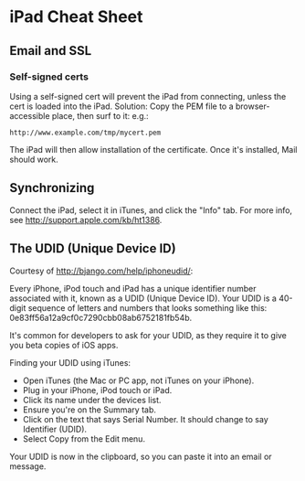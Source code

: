 # iPad Cheat Sheet

## Email and SSL

### Self-signed certs

Using a self-signed cert will prevent the iPad from connecting, unless
the cert is loaded into the iPad. Solution: Copy the PEM file to a
browser-accessible place, then surf to it: e.g.:

    http://www.example.com/tmp/mycert.pem

The iPad will then allow installation of the certificate. Once it's installed,
Mail should work.

## Synchronizing

Connect the iPad, select it in iTunes, and click the "Info" tab. For more
info, see <http://support.apple.com/kb/ht1386>.

## The UDID (Unique Device ID)

Courtesy of <http://bjango.com/help/iphoneudid/>:

Every iPhone, iPod touch and iPad has a unique identifier number
associated with it, known as a UDID (Unique Device ID). Your UDID
is a 40-digit sequence of letters and numbers that looks something like this:
0e83ff56a12a9cf0c7290cbb08ab6752181fb54b.

It's common for developers to ask for your UDID, as they require it to
give you beta copies of iOS apps.

Finding your UDID using iTunes:

* Open iTunes (the Mac or PC app, not iTunes on your iPhone).
* Plug in your iPhone, iPod touch or iPad.
* Click its name under the devices list.
* Ensure you're on the Summary tab.
* Click on the text that says Serial Number. It should change to say
  Identifier (UDID).
* Select Copy from the Edit menu.

Your UDID is now in the clipboard, so you can paste it into an email or message.
